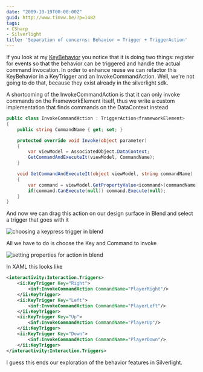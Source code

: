 ```yaml
---
date: "2009-10-19T00:00:00Z"
guid: http://www.timvw.be/?p=1482
tags:
- CSharp
- Silverlight
title: 'Separation of concerns: Behavior = Trigger + TriggerAction'
---
```

If you look at my [KeyBehavior](http://www.timvw.be/true-keybehavior-with-system-windows-interactivity-behavior/) you notice that it is doing two things: register for events so that the behavior can be triggered and handle the actual command invocation. In order to enhance reuse we can refactor this KeyBehavior in a KeyTrigger and an InvokeCommandAction. Well, we're not going to do that, because they exist already in the silverlight sdk.

A shortcoming of the InvokeCommandAction is that it can only invoke commands on the FrameworkElement itself, thus we write a custom implementation that finds commands on the DataContext instead

```csharp
public class InvokeCommandAction : TriggerAction<frameworkElement>
{
	public string CommandName { get; set; }

	protected override void Invoke(object parameter)
	{
		var viewModel = AssociatedObject.DataContext;
		GetCommandAndExecuteIt(viewModel, CommandName);
	}

	void GetCommandAndExecuteIt(object viewModel, string commandName)
	{
		var command = viewModel.GetPropertyValue<icommand>(commandName);
		if(command.CanExecute(null)) command.Execute(null);
	}
}
```

And now we can drag this action on our design surface in Blend and select a trigger that goes with it

![choosing a keypress trigger in blend](http://www.timvw.be/wp-content/images/InvokeCommandAction_ChooseTrigger.png)

All we have to do is choose the Key and Command to invoke

![setting properties for action in blend](http://www.timvw.be/wp-content/images/InvokeCommandAction_SetProperties.png)

In XAML this looks like

```xml
<interactivity:Interaction.Triggers>
	<ii:KeyTrigger Key="Right">
		<inf:InvokeCommandAction CommandName="PlayerRight"/>
	</ii:KeyTrigger>
	<ii:KeyTrigger Key="Left">
		<inf:InvokeCommandAction CommandName="PlayerLeft"/>
	</ii:KeyTrigger>
	<ii:KeyTrigger Key="Up">
		<inf:InvokeCommandAction CommandName="PlayerUp"/>
	</ii:KeyTrigger>
	<ii:KeyTrigger Key="Down">
		<inf:InvokeCommandAction CommandName="PlayerDown"/>
	</ii:KeyTrigger>
</interactivity:Interaction.Triggers>
```

I guess this ends our exploration of the behavior features in Silverlight.
